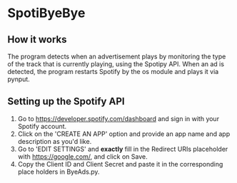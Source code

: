 # SpotiByeBye
## How it works
The program detects when an advertisement plays by monitoring the type of the track that is currently playing, using the Spotipy API. 
When an ad is detected, the program restarts Spotify by the os module and plays it via pynput.

## Setting up the Spotify API
1. Go to https://developer.spotify.com/dashboard and sign in with your Spotify account.
2. Click on the 'CREATE AN APP' option and provide an app name and app description as you'd like.
3. Go to 'EDIT SETTINGS' and **exactly** fill in the Redirect URIs placeholder with https://google.com/, and click on Save.
4. Copy the Client ID and Client Secret and paste it in the corresponding place holders in ByeAds.py.

